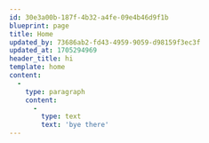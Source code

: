 ```yaml
---
id: 30e3a00b-187f-4b32-a4fe-09e4b46d9f1b
blueprint: page
title: Home
updated_by: 73686ab2-fd43-4959-9059-d98159f3ec3f
updated_at: 1705294969
header_title: hi
template: home
content:
  -
    type: paragraph
    content:
      -
        type: text
        text: 'bye there'
---
```

